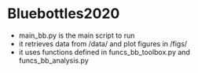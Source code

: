 # Bluebottles2020


- main_bb.py is the main script to run 
- it retrieves data from /data/ and plot figures in /figs/
- it uses functions defined in funcs_bb_toolbox.py and funcs_bb_analysis.py
